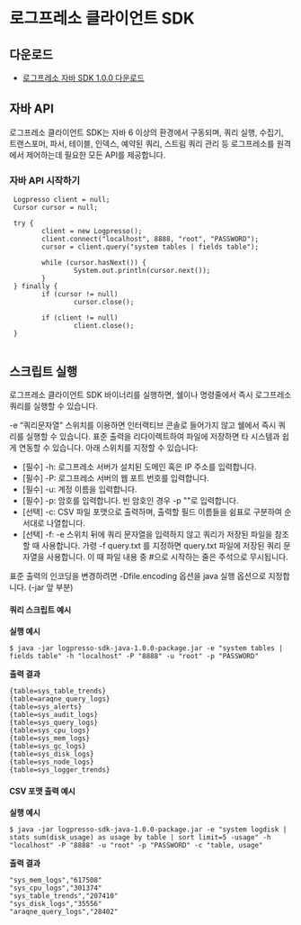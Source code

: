 # 로그프레소 클라이언트 SDK

## 다운로드
* [로그프레소 자바 SDK 1.0.0 다운로드](https://github.com/logpresso/logpresso-sdk-java/releases/download/1.0.0/logpresso-sdk-java-1.0.0-package.jar)


## 자바 API
로그프레소 클라이언트 SDK는 자바 6 이상의 환경에서 구동되며, 쿼리 실행, 수집기, 트랜스포머, 파서, 테이블, 인덱스, 예약된 쿼리, 스트림 쿼리 관리 등 로그프레소를 원격에서 제어하는데 필요한 모든 API를 제공합니다.

### 자바 API 시작하기

```
 Logpresso client = null;
 Cursor cursor = null;
 
 try {
        client = new Logpresso();
        client.connect("localhost", 8888, "root", "PASSWORD");
        cursor = client.query("system tables | fields table");
 
        while (cursor.hasNext()) {
                System.out.println(cursor.next());
        }
 } finally {
        if (cursor != null)
                cursor.close();
 
        if (client != null)
                client.close();
 }
 
```

## 스크립트 실행
로그프레소 클라이언트 SDK 바이너리를 실행하면, 쉘이나 명령줄에서 즉시 로그프레소 쿼리를 실행할 수 있습니다.

-e “쿼리문자열” 스위치를 이용하면 인터랙티브 콘솔로 들어가지 않고 쉘에서 즉시 쿼리를 실행할 수 있습니다. 표준 출력을 리다이렉트하여 파일에 저장하면 타 시스템과 쉽게 연동할 수 있습니다. 아래 스위치를 지정할 수 있습니다:

* [필수] -h: 로그프레소 서버가 설치된 도메인 혹은 IP 주소를 입력합니다.
* [필수] -P: 로그프레소 서버의 웹 포트 번호를 입력합니다.
* [필수] -u: 계정 이름을 입력합니다.
* [필수] -p: 암호를 입력합니다. 빈 암호인 경우 -p ""로 입력합니다.
* [선택] -c: CSV 파일 포맷으로 출력하며, 출력할 필드 이름들을 쉼표로 구분하여 순서대로 나열합니다.
* [선택] -f: -e 스위치 뒤에 쿼리 문자열을 입력하지 않고 쿼리가 저장된 파일을 참조할 때 사용합니다. 가령 -f query.txt 를 지정하면 query.txt 파일에 저장된 쿼리 문자열을 사용합니다. 이 때 파일 내용 중 #으로 시작하는 줄은 주석으로 무시됩니다.

표준 출력의 인코딩을 변경하려면 -Dfile.encoding 옵션을 java 실행 옵션으로 지정합니다. (-jar 앞 부분)

#### 쿼리 스크립트 예시
**실행 예시**

```
$ java -jar logpresso-sdk-java-1.0.0-package.jar -e "system tables | fields table" -h "localhost" -P "8888" -u "root" -p "PASSWORD"
```

**출력 결과**
```
{table=sys_table_trends}
{table=araqne_query_logs}
{table=sys_alerts}
{table=sys_audit_logs}
{table=sys_query_logs}
{table=sys_cpu_logs}
{table=sys_mem_logs}
{table=sys_gc_logs}
{table=sys_disk_logs}
{table=sys_node_logs}
{table=sys_logger_trends}
```

#### CSV 포맷 출력 예시
**실행 예시**
```
$ java -jar logpresso-sdk-java-1.0.0-package.jar -e "system logdisk | stats sum(disk_usage) as usage by table | sort limit=5 -usage" -h "localhost" -P "8888" -u "root" -p "PASSWORD" -c "table, usage"
```

**출력 결과**
```
"sys_mem_logs","617508"
"sys_cpu_logs","301374"
"sys_table_trends","207410"
"sys_disk_logs","35556"
"araqne_query_logs","28402"
```

